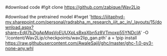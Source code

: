 #download code
#!git clone https://github.com/zabique/Wav2Lip

#download the pretrained model
#!wget 'https://iiitaphyd-my.sharepoint.com/personal/radrabha_m_research_iiit_ac_in/_layouts/15/download.aspx?share=EdjI7bZlgApMqsVoEUUXpLsBxqXbn5z8VTmoxp55YNDcIA' -O '/content/Wav2Lip/checkpoints/wav2lip_gan.pth'
a = !pip install https://raw.githubusercontent.com/AwaleSajil/ghc/master/ghc-1.0-py3-none-any.whl

